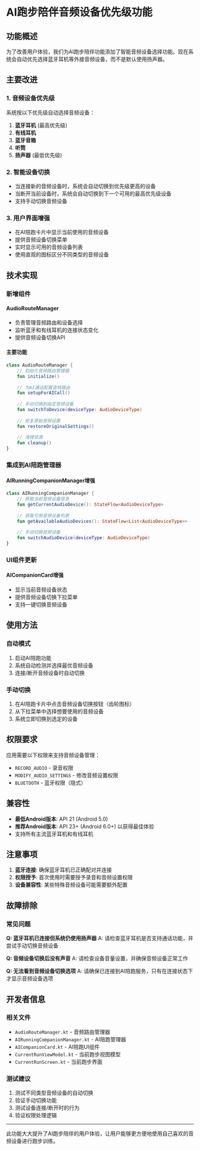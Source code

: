 # AI跑步陪伴音频设备优先级功能

## 功能概述

为了改善用户体验，我们为AI跑步陪伴功能添加了智能音频设备选择功能。现在系统会自动优先选择蓝牙耳机等外接音频设备，而不是默认使用扬声器。

## 主要改进

### 1. 音频设备优先级
系统按以下优先级自动选择音频设备：
1. **蓝牙耳机** (最高优先级)
2. **有线耳机**
3. **蓝牙音箱**
4. **听筒**
5. **扬声器** (最低优先级)

### 2. 智能设备切换
- 当连接新的音频设备时，系统会自动切换到优先级更高的设备
- 当断开当前设备时，系统会自动切换到下一个可用的最高优先级设备
- 支持手动切换音频设备

### 3. 用户界面增强
- 在AI陪跑卡片中显示当前使用的音频设备
- 提供音频设备切换菜单
- 实时显示可用的音频设备列表
- 使用直观的图标区分不同类型的音频设备

## 技术实现

### 新增组件

#### AudioRouteManager
- 负责管理音频路由和设备选择
- 监听蓝牙和有线耳机的连接状态变化
- 提供音频设备切换API

#### 主要功能
```kotlin
class AudioRouteManager {
    // 初始化音频路由管理器
    fun initialize()
    
    // 为AI通话配置音频路由
    fun setupForAICall()
    
    // 手动切换到指定音频设备
    fun switchToDevice(deviceType: AudioDeviceType)
    
    // 恢复原始音频设置
    fun restoreOriginalSettings()
    
    // 清理资源
    fun cleanup()
}
```

### 集成到AI陪跑管理器

#### AIRunningCompanionManager增强
```kotlin
class AIRunningCompanionManager {
    // 获取当前音频设备信息
    fun getCurrentAudioDevice(): StateFlow<AudioDeviceType>
    
    // 获取可用音频设备列表
    fun getAvailableAudioDevices(): StateFlow<List<AudioDeviceType>>
    
    // 手动切换音频设备
    fun switchAudioDevice(deviceType: AudioDeviceType)
}
```

### UI组件更新

#### AICompanionCard增强
- 显示当前音频设备状态
- 提供音频设备切换下拉菜单
- 支持一键切换音频设备

## 使用方法

### 自动模式
1. 启动AI陪跑功能
2. 系统自动检测并选择最优音频设备
3. 连接/断开音频设备时自动切换

### 手动切换
1. 在AI陪跑卡片中点击音频设备切换按钮（齿轮图标）
2. 从下拉菜单中选择想要使用的音频设备
3. 系统立即切换到选定的设备

## 权限要求

应用需要以下权限来支持音频设备管理：
- `RECORD_AUDIO` - 录音权限
- `MODIFY_AUDIO_SETTINGS` - 修改音频设置权限
- `BLUETOOTH` - 蓝牙权限（隐式）

## 兼容性

- **最低Android版本**: API 21 (Android 5.0)
- **推荐Android版本**: API 23+ (Android 6.0+) 以获得最佳体验
- 支持所有主流蓝牙耳机和有线耳机

## 注意事项

1. **蓝牙连接**: 确保蓝牙耳机已正确配对并连接
2. **权限授予**: 首次使用时需要授予录音和音频设置权限
3. **设备兼容性**: 某些特殊音频设备可能需要额外配置

## 故障排除

### 常见问题

**Q: 蓝牙耳机已连接但系统仍使用扬声器**
A: 请检查蓝牙耳机是否支持通话功能，并尝试手动切换音频设备

**Q: 音频设备切换后没有声音**
A: 请检查设备音量设置，并确保音频设备正常工作

**Q: 无法看到音频设备切换选项**
A: 请确保已连接到AI陪跑服务，只有在连接状态下才显示音频设备选项

## 开发者信息

### 相关文件
- `AudioRouteManager.kt` - 音频路由管理器
- `AIRunningCompanionManager.kt` - AI陪跑管理器
- `AICompanionCard.kt` - AI陪跑UI组件
- `CurrentRunViewModel.kt` - 当前跑步视图模型
- `CurrentRunScreen.kt` - 当前跑步界面

### 测试建议
1. 测试不同类型音频设备的自动切换
2. 验证手动切换功能
3. 测试设备连接/断开时的行为
4. 验证权限处理逻辑

---

此功能大大提升了AI跑步陪伴的用户体验，让用户能够更方便地使用自己喜欢的音频设备进行跑步训练。